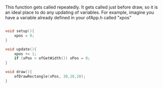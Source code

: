 This function gets called repeatedly. It gets called just before draw, so it is an ideal place to do any updating of variables. For example, imagine you have a variable already defined in your ofApp.h called "xpos"

```cpp

void setup(){
	xpos = 0;
}

void update(){
	xpos += 1;
	if (xPos > ofGetWidth()) xPos = 0;
}

void draw(){
	ofDrawRectangle(xPos, 30,10,10);
}
```
